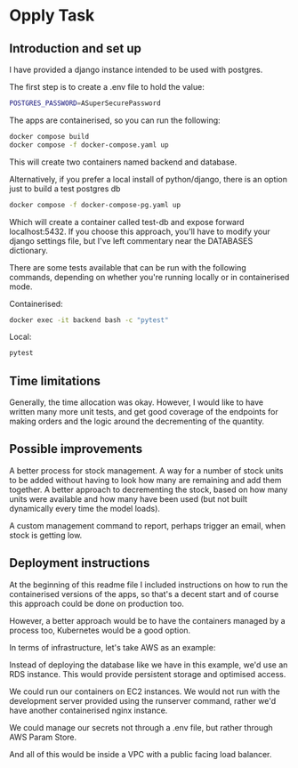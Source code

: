 # Opply Task

## Introduction and set up

I have provided a django instance intended to be used with postgres. 

The first step is to create a .env file to hold the value:

```bash
POSTGRES_PASSWORD=ASuperSecurePassword
```

The apps are containerised, so you can run the following:

```bash
docker compose build
docker compose -f docker-compose.yaml up
```

This will create two containers named backend and database. 

Alternatively, if you prefer a local install of python/django, there is an option just to build a test postgres db

```bash
docker compose -f docker-compose-pg.yaml up
```

Which will create a container called test-db and expose forward localhost:5432. If you choose this approach, you'll have to modify your django settings file, but I've left commentary near the DATABASES dictionary.

There are some tests available that can be run with the following commands, depending on whether you're running locally or in containerised mode.

Containerised:
```bash
docker exec -it backend bash -c "pytest"
```

Local:
```bash
pytest
```

## Time limitations

Generally, the time allocation was okay. However, I would like to have written many more unit tests, and get good coverage of the endpoints for making orders and the logic around the decrementing of the quantity. 

## Possible improvements

A better process for stock management. A way for a number of stock units to be added without having to look how many are remaining and add them together. A better approach to decrementing the stock, based on how many units were available and how many have been used (but not built dynamically every time the model loads).

A custom management command to report, perhaps trigger an email, when stock is getting low.

## Deployment instructions

At the beginning of this readme file I included instructions on how to run the containerised versions of the apps, so that's a decent start and of course this approach could be done on production too. 

However, a better approach would be to have the containers managed by a process too, Kubernetes would be a good option.

In terms of infrastructure, let's take AWS as an example:

Instead of deploying the database like we have in this example, we'd use an RDS instance. This would provide persistent storage and optimised access. 

We could run our containers on EC2 instances. We would not run with the development server provided using the runserver command, rather we'd have another containerised nginx instance.

We could manage our secrets not through a .env file, but rather through AWS Param Store. 

And all of this would be inside a VPC with a public facing load balancer. 
